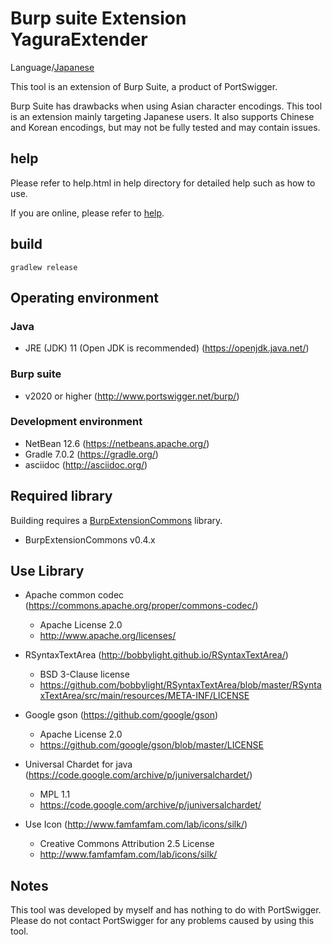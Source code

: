 Burp suite Extension YaguraExtender
=============

Language/[Japanese](Readme-ja.md)

This tool is an extension of Burp Suite, a product of PortSwigger.

Burp Suite has drawbacks when using Asian character encodings.
This tool is an extension mainly targeting Japanese users.
It also supports Chinese and Korean encodings, but may not be fully tested and may contain issues.

## help

Please refer to help.html in help directory for detailed help such as how to use.

If you are online, please refer to [help](/src/main/help/help.adoc).

## build

```
gradlew release
```

## Operating environment

### Java
* JRE (JDK) 11 (Open JDK is recommended) (https://openjdk.java.net/)

### Burp suite
* v2020 or higher (http://www.portswigger.net/burp/)

### Development environment
* NetBean 12.6 (https://netbeans.apache.org/)
* Gradle 7.0.2 (https://gradle.org/)
* asciidoc (http://asciidoc.org/) 

## Required library
Building requires a [BurpExtensionCommons](https://github.com/raise-isayan/BurpExtensionCommons) library.
* BurpExtensionCommons v0.4.x

## Use Library
* Apache common codec (https://commons.apache.org/proper/commons-codec/)
  * Apache License 2.0
  * http://www.apache.org/licenses/

* RSyntaxTextArea (http://bobbylight.github.io/RSyntaxTextArea/)
  * BSD 3-Clause license
  * https://github.com/bobbylight/RSyntaxTextArea/blob/master/RSyntaxTextArea/src/main/resources/META-INF/LICENSE

* Google gson (https://github.com/google/gson)
  * Apache License 2.0
  * https://github.com/google/gson/blob/master/LICENSE

* Universal Chardet for java (https://code.google.com/archive/p/juniversalchardet/)
  * MPL 1.1
  * https://code.google.com/archive/p/juniversalchardet/

* Use Icon (http://www.famfamfam.com/lab/icons/silk/)
  * Creative Commons Attribution 2.5 License
  * http://www.famfamfam.com/lab/icons/silk/

## Notes
This tool was developed by myself and has nothing to do with PortSwigger. Please do not contact PortSwigger for any problems caused by using this tool.

